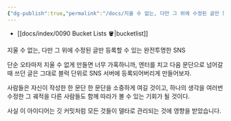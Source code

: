 ```yaml
---
{"dg-publish":true,"permalink":"/docs/지울 수 없는, 다만 그 위에 수정된 글만 등록할 수 있는 완전투명한 SNS/","title":"지울 수 없는, 다만 그 위에 수정된 글만 등록할 수 있는 완전투명한 SNS","tags":["Idea"]}
---
```


- [[docs/index/0090 Bucket Lists 🪣\|bucketlist]]

지울 수 없는, 다만 그 위에 수정된 글만 등록할 수 있는 완전투명한 SNS  
  
단순 오타마저 지울 수 없게 만들면 너무 가혹하니까, 엔터를 치고 다음 문단으로 넘어갈때 쓰던 글은 그대로 블럭 단위로 SNS 서버에 등록되어버리게 만들어보자.  
  
사람들은 자신이 작성한 한 문단 한 문단을 소중하게 여길 것이고, 하나의 생각을 여러번 수정한 그 궤적을 다른 사람들도 함께 따라가 볼 수 있는 기회가 될 것이다.

사실 이 아이디어는 깃 커밋처럼 모든 것들이 델타로 관리되는 것에 영향을 받았습니다.
